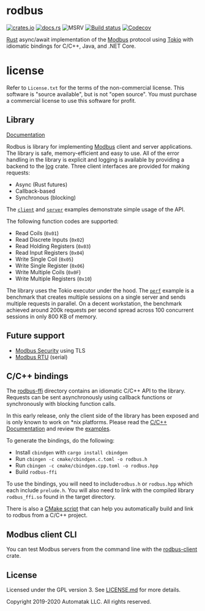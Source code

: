 # rodbus

[![crates.io](https://img.shields.io/crates/v/rodbus.svg)](https://crates.io/crates/rodbus)
[![docs.rs](https://docs.rs/rodbus/badge.svg)](https://docs.rs/rodbus)
![MSRV](https://img.shields.io/badge/rustc-1.39+-blue.svg) [![Build status](https://github.com/automatak/rodbus/workflows/CI/badge.svg)](https://github.com/automatak/rodbus/actions)
[![Codecov](https://codecov.io/gh/automatak/rodbus/graph/badge.svg)](https://codecov.io/gh/automatak/rodbus)

[Rust](https://www.rust-lang.org/) async/await implementation of the [Modbus](http://www.modbus.org/) protocol using
[Tokio](https://tokio.rs/) with idiomatic bindings for C/C++, Java, and .NET Core.

# license 

Refer to `License.txt` for the terms of the non-commercial license.  This software is "source available", but is not
"open source". You must purchase a commercial license to use this software for profit.

## Library

[Documentation](https://docs.rs/rodbus)

Rodbus is library for implementing [Modbus](https://modbus.org/) client and server applications. The library is safe, 
memory-efficient and easy to use. All of the error handling in the library is explicit and logging is available by
providing a backend to the [log](https://crates.io/crates/log) crate. Three client interfaces are provided for making requests:

- Async (Rust futures)
- Callback-based
- Synchronous (blocking)

The [`client`](./rodbus/examples/client.rs) and [`server`](./rodbus/examples/server.rs) examples demonstrate simple
usage of the API.

The following function codes are supported:
- Read Coils (`0x01`)
- Read Discrete Inputs (`0x02`)
- Read Holding Registers (`0x03`)
- Read Input Registers (`0x04`)
- Write Single Coil (`0x05`)
- Write Single Register (`0x06`)
- Write Multiple Coils (`0x0F`)
- Write Multiple Registers (`0x10`)

The library uses the Tokio executor under the hood. The [`perf`](./rodbus/examples/perf.rs) example is a benchmark that
creates multiple sessions on a single server and sends multiple requests in parallel. On a decent workstation,
the benchmark achieved around 200k requests per second spread across 100 concurrent sessions in only 800 KB of memory.

## Future support

* [Modbus Security](http://modbus.org/docs/MB-TCP-Security-v21_2018-07-24.pdf) using TLS
* [Modbus RTU](http://modbus.org/docs/PI_MBUS_300.pdf) (serial)

## C/C++ bindings

The [rodbus-ffi](ffi/rodbus-ffi) directory contains an idiomatic C/C++ API to the library.
Requests can be sent asynchronously using callback functions or synchronously with blocking function calls.

In this early release, only the client side of the library has been exposed and is only known to work on *nix platforms.
Please read the  [C/C++ Documentation](https://docs.automatak.com/rodbus) and review the [examples](ffi/rodbus-ffi/cmake/examples).

To generate the bindings, do the following:
- Install `cbindgen` with `cargo install cbindgen`
- Run `cbingen -c cmake/cbindgen.c.toml -o rodbus.h`
- Run `cbingen -c cmake/cbindgen.cpp.toml -o rodbus.hpp`
- Build `rodbus-ffi`

To use the bindings, you will need to include`rodbus.h` or `rodbus.hpp` which each include `prelude.h`. 
You will also need to link with the compiled library `rodbus_ffi.so` found in the target directory.

There is also a [CMake script](ffi/rodbus-ffi/cmake/CMakeLists.txt) that can help you automatically build and link to
rodbus from a C/C++ project.

## Modbus client CLI

You can test Modbus servers from the command line with the [rodbus-client](https://crates.io/crates/rodbus-client) crate.

## License

Licensed under the GPL version 3. See [LICENSE.md](./LICENSE.md) for more details.

Copyright 2019-2020 Automatak LLC. All rights reserved.